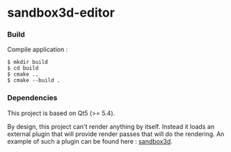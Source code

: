 sandbox3d-editor
=========

### Build

Compile application :
```
$ mkdir build
$ cd build
$ cmake ..
$ cmake --build .
```

### Dependencies

This project is based on Qt5 (>= 5.4).

By design, this project can't render anything by itself. Instead it loads an external plugin that will provide render passes that will do the rendering. An example of such a plugin can be found here : [sandbox3d](https://github.com/magestik/sandbox3d).

